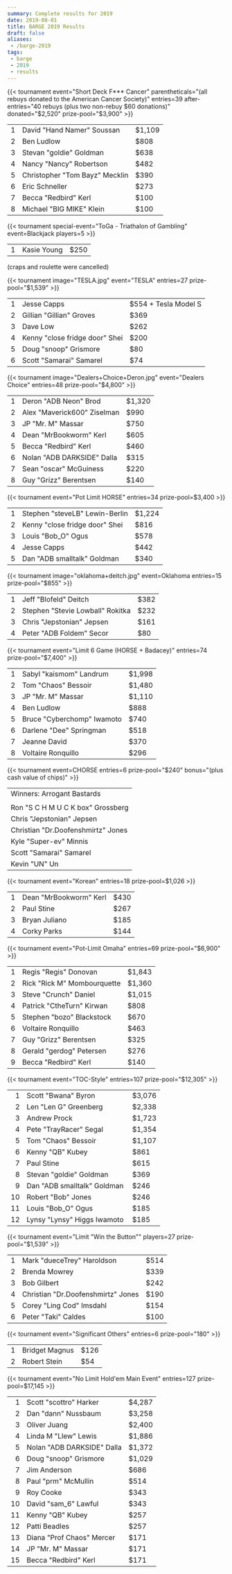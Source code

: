 ```yaml
---
summary: Complete results for 2019
date: 2019-08-01
title: BARGE 2019 Results
draft: false
aliases:
 - /barge-2019
tags:
 - barge
 - 2019
 - results
---
```


{{< tournament
    event="Short Deck F*** Cancer"
    parentheticals="(all rebuys donated to the American Cancer Society)"
    entries=39
    after-entries="40 rebuys (plus two non-rebuy $60 donations)"
    donated="$2,520"
    prize-pool="$3,900" >}}

|   |                                          |        |
|--:|------------------------------------------|--------|
| 1 | David &quot;Hand Namer&quot; Soussan     | $1,109 |
| 2 | Ben Ludlow                               | $808   |
| 3 | Stevan &quot;goldie&quot; Goldman        | $638   |
| 4 | Nancy &quot;Nancy&quot; Robertson        | $482   |
| 5 | Christopher &quot;Tom Bayz&quot; Mecklin | $390   |
| 6 | Eric Schneller                           | $273   |
| 7 | Becca &quot;Redbird&quot; Kerl           | $100   |
| 8 | Michael &quot;BIG MIKE&quot; Klein       | $100   |


{{< tournament
    special-event="ToGa - Triathalon of Gambling"
    event=Blackjack
    players=5 >}}

|   |             |      |
|--:|-------------|------|
| 1 | Kasie Young | $250 |

(craps and roulette were cancelled)

{{< tournament
    image="TESLA.jpg"
    event="TESLA"
    entries=27
    prize-pool="$1,539" >}}

|   |                                          |                      |
|--:|------------------------------------------|----------------------|
| 1 | Jesse Capps                              | $554 + Tesla Model S |
| 2 | Gillian &quot;Gillian&quot; Groves       | $369                 |
| 3 | Dave Low                                 | $262                 |
| 4 | Kenny &quot;close fridge door&quot; Shei | $200                 |
| 5 | Doug &quot;snoop&quot; Grismore          | $80                  |
| 6 | Scott &quot;Samarai&quot; Samarel        | $74                  |
 
{{< tournament
    image="Dealers+Choice+Deron.jpg"
    event="Dealers Choice"
    entries=48
    prize-pool="$4,800" >}}

|   |                                       |        |
|--:|---------------------------------------|--------|
| 1 | Deron &quot;ADB Neon&quot; Brod       | $1,320 |
| 2 | Alex &quot;Maverick600&quot; Ziselman | $990   |
| 3 | JP &quot;Mr. M&quot; Massar           | $750   |
| 4 | Dean &quot;MrBookworm&quot; Kerl      | $605   |
| 5 | Becca &quot;Redbird&quot; Kerl        | $460   |
| 6 | Nolan &quot;ADB DARKSIDE&quot; Dalla  | $315   |
| 7 | Sean &quot;oscar&quot; McGuiness      | $220   |
| 8 | Guy &quot;Grizz&quot; Berentsen       | $140   |
 
{{< tournament
    event="Pot Limit HORSE"
    entries=34
    prize-pool=$3,400 >}}

|   |                                          |        |
|--:|------------------------------------------|--------|
| 1 | Stephen &quot;steveLB&quot; Lewin-Berlin | $1,224 |
| 2 | Kenny &quot;close fridge door&quot; Shei | $816   |
| 3 | Louis &quot;Bob\_O&quot; Ogus            | $578   |
| 4 | Jesse Capps                              | $442   |
| 5 | Dan &quot;ADB smalltalk&quot; Goldman    | $340   |


{{< tournament
    image="oklahoma+deitch.jpg"
    event=Oklahoma
    entries=15
    prize-pool="$855" >}}

|   |             |      |
|--:|-------------|------|
| 1 | Jeff &quot;Blofeld&quot; Deitch |  $382 ||
| 2 | Stephen &quot;Stevie Lowball&quot; Rokitka | $232 |
| 3 | Chris &quot;Jepstonian&quot; Jepsen |  $161 |
| 4 | Peter &quot;ADB Foldem&quot; Secor |  $80 |
 
{{< tournament
    event="Limit 6 Game (HORSE + Badacey)"
    entries=74
    prize-pool="$7,400" >}}

|   |                                      |        |
|--:|--------------------------------------|--------|
| 1 | Sabyl &quot;kaismom&quot; Landrum    | $1,998 |
| 2 | Tom &quot;Chaos&quot; Bessoir        | $1,480 |
| 3 | JP &quot;Mr. M&quot; Massar          | $1,110 |
| 4 | Ben Ludlow                           | $888   |
| 5 | Bruce &quot;Cyberchomp&quot; Iwamoto | $740   |
| 6 | Darlene &quot;Dee&quot; Springman    | $518   |
| 7 | Jeanne David                         | $370   |
| 8 | Voltaire Ronquillo                   | $296   |

{{< tournament
    event=CHORSE
    entries=6
    prize-pool="$240"
    bonus="(plus cash value of chips)" >}}

|                                              |
|----------------------------------------------|
| Winners: Arrogant Bastards                   |
|                                              |
| Ron &quot;S C H M U C K box&quot; Grossberg  |
| Chris &quot;Jepstonian&quot; Jepsen          |
| Christian &quot;Dr.Doofenshmirtz&quot; Jones |
| Kyle &quot;Super-ev&quot; Minnis             |
| Scott &quot;Samarai&quot; Samarel            |
| Kevin &quot;UN&quot; Un                      |

 {{< tournament
    event="Korean"
    entries=18
    prize-pool=$1,026 >}}

|   |                                  |      |
|--:|----------------------------------|------|
| 1 | Dean &quot;MrBookworm&quot; Kerl | $430 |
| 2 | Paul Stine                       | $267 |
| 3 | Bryan Juliano                    | $185 |
| 4 | Corky Parks                      | $144 |

{{< tournament
    event="Pot-Limit Omaha"
    entries=69
    prize-pool="$6,900" >}}

|   |                                       |        |
|--:|---------------------------------------|--------|
| 1 | Regis &quot;Regis&quot; Donovan       | $1,843 |
| 2 | Rick &quot;Rick M&quot; Mombourquette | $1,360 |
| 3 | Steve &quot;Crunch&quot; Daniel       | $1,015 |
| 4 | Patrick &quot;CtheTurn&quot; Kirwan   | $808   |
| 5 | Stephen &quot;bozo&quot; Blackstock   | $670   |
| 6 | Voltaire Ronquillo                    | $463   |
| 7 | Guy &quot;Grizz&quot; Berentsen       | $325   |
| 8 | Gerald &quot;gerdog&quot; Petersen    | $276   |
| 9 | Becca &quot;Redbird&quot; Kerl        | $140   |
 
{{< tournament
    event="TOC-Style"
    entries=107
    prize-pool="$12,305" >}}

|    |                                             |        |
|---:|---------------------------------------------|--------|
|  1 | Scott &quot;Bwana&quot; Byron               | $3,076 |
|  2 | Len &quot;Len G&quot; Greenberg             | $2,338 |
|  3 | Andrew Prock                                | $1,723 |
|  4 | Pete &quot;TrayRacer&quot; Segal            | $1,354 |
|  5 | Tom &quot;Chaos&quot; Bessoir               | $1,107 |
|  6 | Kenny &quot;QB&quot; Kubey                  | $861   |
|  7 | Paul Stine                                  | $615   |
|  8 | Stevan &quot;goldie&quot; Goldman           | $369   |
|  9 | Dan &quot;ADB smalltalk&quot; Goldman&nbsp; | $246   |
| 10 | Robert &quot;Bob&quot; Jones                | $246   |
| 11 | Louis &quot;Bob\_O&quot; Ogus               | $185   |
| 12 | Lynsy &quot;Lynsy&quot; Higgs Iwamoto       | $185   |
 
 {{< tournament
    event="Limit \"Win the Button\""
    players=27
    prize-pool="$1,539" >}}

|   |                                              |      |
|--:|----------------------------------------------|------|
| 1 | Mark &quot;dueceTrey&quot; Haroldson         | $514 |
| 2 | Brenda Mowrey                                | $339 |
| 3 | Bob Gilbert                                  | $242 |
| 4 | Christian &quot;Dr.Doofenshmirtz&quot; Jones | $190 |
| 5 | Corey &quot;Ling Cod&quot; Imsdahl           | $154 |
| 6 | Peter &quot;Taki&quot; Caldes                | $100 |

{{< tournament
    event="Significant Others"
    entries=6
    prize-pool="180" >}}

|   |                |      |
|--:|----------------|------|
| 1 | Bridget Magnus | $126 |
| 2 | Robert Stein   | $54  |

 {{< tournament
    event="No Limit Hold'em Main Event"
    entries=127
    prize-pool=$17,145 >}}

|    |                                      |        |
|---:|--------------------------------------|--------|
|  1 | Scott &quot;scottro&quot; Harker     | $4,287 |
|  2 | Dan &quot;dann&quot; Nussbaum        | $3,258 |
|  3 | Oliver Juang                         | $2,400 |
|  4 | Linda M &quot;Llew&quot; Lewis       | $1,886 |
|  5 | Nolan &quot;ADB DARKSIDE&quot; Dalla | $1,372 |
|  6 | Doug &quot;snoop&quot; Grismore      | $1,029 |
|  7 | Jim Anderson                         | $686   |
|  8 | Paul &quot;prm&quot; McMullin        | $514   |
|  9 | Roy Cooke                            | $343   |
| 10 | David &quot;sam_6&quot; Lawful       | $343   |
| 11 | Kenny &quot;QB&quot; Kubey           | $257   |
| 12 | Patti Beadles                        | $257   |
| 13 | Diana &quot;Prof Chaos&quot; Mercer  | $171   |
| 14 | JP &quot;Mr. M&quot; Massar          | $171   |
| 15 | Becca &quot;Redbird&quot; Kerl       | $171   |
